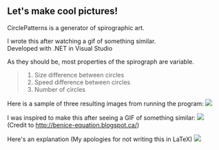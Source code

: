 ## Let's make cool pictures!

CirclePatterns is a generator of spirographic art.

I wrote this after watching a gif of something similar.  
Developed with .NET in Visual Studio

As they should be, most properties of the spirograph are variable.
  >1. Size difference between circles
  >2. Speed difference between circles
  >3. Number of circles

Here is a sample of three resulting images from running the program:
![](https://raw.githubusercontent.com/jpatomic96/Spirograph-Generator/master/Images/Sample.png)

I was inspired to make this after seeing a GIF of something similar:
![](https://raw.githubusercontent.com/jpatomic96/Spirograph-Generator/master/Images/Inspiration.gif)
(Credit to http://benice-equation.blogspot.ca/)

Here's an explanation (My apologies for not writing this in LaTeX)
![](https://raw.githubusercontent.com/jpatomic96/Spirograph-Generator/master/Images/Explanation.jpg)

